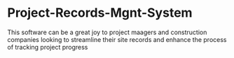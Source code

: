 # Project-Records-Mgnt-System
This software can be a great joy to project maagers and construction companies looking to streamline their site records and enhance the process of tracking project progress
